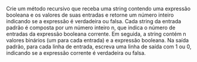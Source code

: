 Crie um método recursivo que receba uma string contendo uma expressão booleana e os valores de suas entradas e retorne um número inteiro indicando se a expressão é verdadeira ou falsa. Cada string da entrada padrão é composta por um número inteiro n, que indica o número de entradas da expressão booleana corrente. Em seguida, a string contém n valores binários (um para cada entrada) e a expressão booleana. Na saída padrão, para cada linha de entrada, escreva uma linha de saída com 1 ou 0, indicando se a expressão corrente é verdadeira ou falsa.
